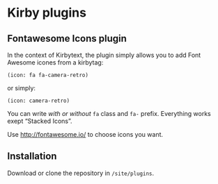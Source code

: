 # Kirby plugins

## Fontawesome Icons plugin

In the context of Kirbytext, the plugin simply allows you to add Font Awesome icones from a kirbytag:

`(icon: fa fa-camera-retro)`

or simply:

`(icon: camera-retro)`

You can write *with or without* `fa` class and `fa-` prefix. Everything works exept “Stacked Icons”.

Use http://fontawesome.io/ to choose icons you want.

## Installation

Download or clone the repository in `/site/plugins`.
